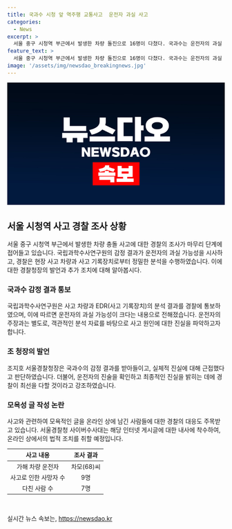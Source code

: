 ```yaml
---
title: 국과수 시청 앞 역주행 교통사고  운전자 과실 사고
categories:
  - News
excerpt: >
  서울 중구 시청역 부근에서 발생한 차량 돌진으로 16명이 다쳤다. 국과수는 운전자의 과실 가능성을 경찰에 통보했고, 운전자의 설명에 대한 의문을 제기했다. 차씨는 급발진 주장했으나, 국과수는 차의 가속페달을 90% 이상 밟았다는 감정 결과를 전달했다. 경찰은 운전자 진술 확인하고 실체적 진실에 접근하고자 하지만, 추가 수사가 어려울 것으로 예상된다고 밝혔다. 또한 모욕성 글 작성 논란과 관련하여 현장 조사를 완료했고, 인터넷 댓글 모욕에 대한 확인 작업 중이다.
feature_text: >
  서울 중구 시청역 부근에서 발생한 차량 돌진으로 16명이 다쳤다. 국과수는 운전자의 과실 가능성을 경찰에 통보했고, 운전자의 설명에 대한 의문을 제기했다. 차씨는 급발진 주장했으나, 국과수는 차의 가속페달을 90% 이상 밟았다는 감정 결과를 전달했다. 경찰은 운전자 진술 확인하고 실체적 진실에 접근하고자 하지만, 추가 수사가 어려울 것으로 예상된다고 밝혔다. 또한 모욕성 글 작성 논란과 관련하여 현장 조사를 완료했고, 인터넷 댓글 모욕에 대한 확인 작업 중이다.
image: '/assets/img/newsdao_breakingnews.jpg'
---
```


<p><img src="/assets/img/newsdao_breakingnews.jpg" alt="implanttips 속보" /></p>

<h2 data-ke-size="size26">서울 시청역 사고 경찰 조사 상황</h2>

<p data-ke-size="size16">서울 중구 시청역 부근에서 발생한 차량 충돌 사고에 대한 경찰의 조사가 마무리 단계에 접어들고 있습니다. 국립과학수사연구원의 감정 결과가 운전자의 과실 가능성을 시사하고, 경찰은 현장 사고 차량과 사고 기록장치로부터 정밀한 분석을 수행하였습니다. 이에 대한 경찰청장의 발언과 추가 조치에 대해 알아봅시다.</p>

<h3>국과수 감정 결과 통보</h3>

<p data-ke-size="size16">국립과학수사연구원은 사고 차량과 EDR(사고 기록장치)의 분석 결과를 경찰에 통보하였으며, 이에 따르면 운전자의 과실 가능성이 크다는 내용으로 전해졌습니다. 운전자의 주장과는 별도로, 객관적인 분석 자료를 바탕으로 사고 원인에 대한 진실을 파악하고자 합니다.</p>

<h3>조 청장의 발언</h3>

<p data-ke-size="size16">조지호 서울경찰청장은 국과수의 감정 결과를 받아들이고, 실체적 진실에 대해 근접했다고 판단하였습니다. 더불어, 운전자의 진술을 확인하고 최종적인 진실을 밝히는 데에 경찰이 최선을 다할 것이라고 강조하였습니다.</p>

<h3>모욕성 글 작성 논란</h3>

<p data-ke-size="size16">사고와 관련하여 모욕적인 글을 온라인 상에 남긴 사람들에 대한 경찰의 대응도 주목받고 있습니다. 서울경찰청 사이버수사대는 해당 인터넷 게시글에 대한 내사에 착수하여, 온라인 상에서의 법적 조치를 취할 예정입니다.</p>

<table>
    <thead>
        <tr>
            <th style="text-align: center;">사고 내용</th>
            <th style="text-align: center;">조사 결과</th>
        </tr>
    </thead>
    <tbody>
        <tr>
            <td style="text-align: center;">가해 차량 운전자</td>
            <td style="text-align: center;">차모(68)씨</td>
        </tr>
        <tr>
            <td style="text-align: center;">사고로 인한 사망자 수</td>
            <td style="text-align: center;">9명</td>
        </tr>
        <tr>
            <td style="text-align: center;">다친 사람 수</td>
            <td style="text-align: center;">7명</td>
        </tr>
    </tbody>
</table>

<p data-ke-size="size16">&nbsp;</p>
실시간 뉴스 속보는, <a href="https://newsdao.kr" rel="dofollow">https://newsdao.kr</a>


